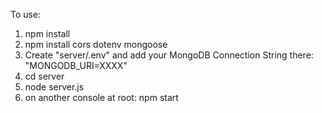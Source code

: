 To use:

1. npm install
2. npm install cors dotenv mongoose
3. Create "server/.env" and add your MongoDB Connection String there: "MONGODB_URI=XXXX"
4. cd server
5. node server.js
6. on another console at root: npm start